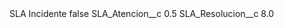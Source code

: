 <?xml version="1.0" encoding="UTF-8"?>
<CustomMetadata xmlns="http://soap.sforce.com/2006/04/metadata" xmlns:xsi="http://www.w3.org/2001/XMLSchema-instance" xmlns:xsd="http://www.w3.org/2001/XMLSchema">
    <label>SLA Incidente</label>
    <protected>false</protected>
    <values>
        <field>SLA_Atencion__c</field>
        <value xsi:type="xsd:double">0.5</value>
    </values>
    <values>
        <field>SLA_Resolucion__c</field>
        <value xsi:type="xsd:double">8.0</value>
    </values>
</CustomMetadata>
